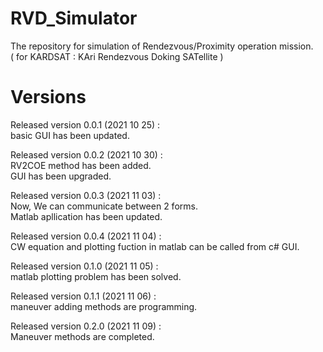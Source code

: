 # RVD_Simulator   
The repository for simulation of Rendezvous/Proximity operation mission.    
( for KARDSAT : KAri Rendezvous Doking SATellite )   
   
# Versions   
Released version 0.0.1 (2021 10 25) :   
basic GUI has been updated.   

Released version 0.0.2 (2021 10 30) :   
RV2COE method has been added.   
GUI has been upgraded.   
   
Released version 0.0.3 (2021 11 03) :   
Now, We can communicate between 2 forms.   
Matlab apllication has been updated.   
   
   
Released version 0.0.4 (2021 11 04) :   
CW equation and plotting fuction in matlab can be called from c# GUI.   
   
    
Released version 0.1.0 (2021 11 05) :   
matlab plotting problem has been solved.   
   
Released version 0.1.1 (2021 11 06) :   
maneuver adding methods are programming.   
   
Released version 0.2.0 (2021 11 09) :   
Maneuver methods are completed.
